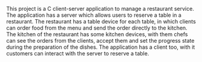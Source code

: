 This project is a C client-server application to manage a restaurant service.
The application has a server which allows users to reserve a table in a restaurant.
The restaurant has a table device for each table, in which clients can order food from the menu and send the order directly to the kitchen.
The kitchen of the restaurant has some kitchen devices, with them chefs can see the orders from the clients, accept them and set the progress state during the preparation of the dishes.
The application has a client too, with it customers can interact with the server to reserve a table.

